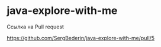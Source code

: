# java-explore-with-me
Ссылка на Pull request

https://github.com/SergBederin/java-explore-with-me/pull/5
